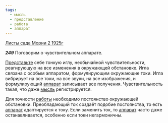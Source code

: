 ```yaml
---
tags:
  - мысль
  - представление
  - работа
  - аппарат
---
```


[Листы сада Мории 2 1925г](/agni/1925)

___249___
Поговорим о чувствительном аппарате.   

[Представьте](/tag/#представление) себе тонкую иглу, необычайной чувствительности, реагирующую на все изменения в окружающей обстановке. Игла связана с особым аппаратом, формулирующим окружающие токи. Игла вибрирует на все токи, на все звуки, на все изображения, и формулирующий [аппарат](/tag/#аппарат) записывает все получения. Чувствительность такая, что даже [мысль](/tag/#мысль) регистрируется.   

Для точности [работы](/tag/#работа) необходимо постоянство окружающей обстановки. Преобладающий ток создаёт подобие постоянства, то есть [аппарат](/tag/#аппарат) адаптируется к току. Если заменить ток, то [аппарат](/tag/#аппарат) часто даже останавливается, особенно если токи негармоничны.   

